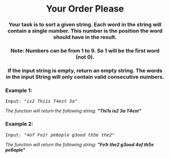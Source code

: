 <div align = "center">
  
# Your Order Please
  </div>

  <div align = "center">
  
<h3> Your task is to sort a given string. Each word in the string will contain a single number. This number is the position the word should have in the result. </h3>
  <h3> Note: Numbers can be from 1 to 9. So 1 will be the first word (not 0). </h3>
  <h3> If the input string is empty, return an empty string. The words in the input String will only contain valid consecutive numbers. </h3>
  
  </div>

<h3>Example 1:</h3>
<pre>
Input: <em>"is2 Thi1s T4est 3a"</em>
</pre>

<p>
<em>The function will return the following string:    <strong>"Thi1s is2 3a T4est"</strong>
    </em>
</p>

<h3>Example 2:</h3>
<pre>
Input: <em>"4of Fo1r pe6ople g3ood th5e the2"</em>
</pre>

<p>
<em>The function will return the following string:    <strong>"Fo1r the2 g3ood 4of th5e pe6ople"</strong>
  </em>
</p>
